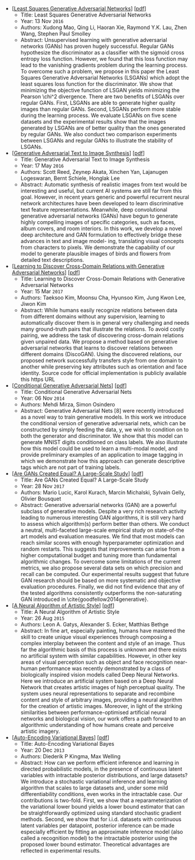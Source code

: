 * [[Least Squares Generative Adversarial Networks](https://arxiv.org/abs/1611.04076)]
    [[pdf](https://arxiv.org/pdf/1611.04076.pdf)]
    * Title: Least Squares Generative Adversarial Networks
    * Year: 13 Nov `2016`
    * Authors: Xudong Mao, Qing Li, Haoran Xie, Raymond Y.K. Lau, Zhen Wang, Stephen Paul Smolley
    * Abstract: Unsupervised learning with generative adversarial networks (GANs) has proven hugely successful. Regular GANs hypothesize the discriminator as a classifier with the sigmoid cross entropy loss function. However, we found that this loss function may lead to the vanishing gradients problem during the learning process. To overcome such a problem, we propose in this paper the Least Squares Generative Adversarial Networks (LSGANs) which adopt the least squares loss function for the discriminator. We show that minimizing the objective function of LSGAN yields minimizing the Pearson \chi^2 divergence. There are two benefits of LSGANs over regular GANs. First, LSGANs are able to generate higher quality images than regular GANs. Second, LSGANs perform more stable during the learning process. We evaluate LSGANs on five scene datasets and the experimental results show that the images generated by LSGANs are of better quality than the ones generated by regular GANs. We also conduct two comparison experiments between LSGANs and regular GANs to illustrate the stability of LSGANs.
* [[Generative Adversarial Text to Image Synthesis](https://arxiv.org/abs/1605.05396)]
    [[pdf](https://arxiv.org/pdf/1605.05396.pdf)]
    * Title: Generative Adversarial Text to Image Synthesis
    * Year: 17 May `2016`
    * Authors: Scott Reed, Zeynep Akata, Xinchen Yan, Lajanugen Logeswaran, Bernt Schiele, Honglak Lee
    * Abstract: Automatic synthesis of realistic images from text would be interesting and useful, but current AI systems are still far from this goal. However, in recent years generic and powerful recurrent neural network architectures have been developed to learn discriminative text feature representations. Meanwhile, deep convolutional generative adversarial networks (GANs) have begun to generate highly compelling images of specific categories, such as faces, album covers, and room interiors. In this work, we develop a novel deep architecture and GAN formulation to effectively bridge these advances in text and image model- ing, translating visual concepts from characters to pixels. We demonstrate the capability of our model to generate plausible images of birds and flowers from detailed text descriptions.
* [[Learning to Discover Cross-Domain Relations with Generative Adversarial Networks](https://arxiv.org/abs/1703.05192)]
    [[pdf](https://arxiv.org/pdf/1703.05192.pdf)]
    * Title: Learning to Discover Cross-Domain Relations with Generative Adversarial Networks
    * Year: 15 Mar `2017`
    * Authors: Taeksoo Kim, Moonsu Cha, Hyunsoo Kim, Jung Kwon Lee, Jiwon Kim
    * Abstract: While humans easily recognize relations between data from different domains without any supervision, learning to automatically discover them is in general very challenging and needs many ground-truth pairs that illustrate the relations. To avoid costly pairing, we address the task of discovering cross-domain relations given unpaired data. We propose a method based on generative adversarial networks that learns to discover relations between different domains (DiscoGAN). Using the discovered relations, our proposed network successfully transfers style from one domain to another while preserving key attributes such as orientation and face identity. Source code for official implementation is publicly available this https URL
* [[Conditional Generative Adversarial Nets](https://arxiv.org/abs/1411.1784)]
    [[pdf](https://arxiv.org/pdf/1411.1784.pdf)]
    * Title: Conditional Generative Adversarial Nets
    * Year: 06 Nov `2014`
    * Authors: Mehdi Mirza, Simon Osindero
    * Abstract: Generative Adversarial Nets [8] were recently introduced as a novel way to train generative models. In this work we introduce the conditional version of generative adversarial nets, which can be constructed by simply feeding the data, y, we wish to condition on to both the generator and discriminator. We show that this model can generate MNIST digits conditioned on class labels. We also illustrate how this model could be used to learn a multi-modal model, and provide preliminary examples of an application to image tagging in which we demonstrate how this approach can generate descriptive tags which are not part of training labels.
* [[Are GANs Created Equal? A Large-Scale Study](https://arxiv.org/abs/1711.10337)]
    [[pdf](https://arxiv.org/pdf/1711.10337.pdf)]
    * Title: Are GANs Created Equal? A Large-Scale Study
    * Year: 28 Nov `2017`
    * Authors: Mario Lucic, Karol Kurach, Marcin Michalski, Sylvain Gelly, Olivier Bousquet
    * Abstract: Generative adversarial networks (GAN) are a powerful subclass of generative models. Despite a very rich research activity leading to numerous interesting GAN algorithms, it is still very hard to assess which algorithm(s) perform better than others. We conduct a neutral, multi-faceted large-scale empirical study on state-of-the art models and evaluation measures. We find that most models can reach similar scores with enough hyperparameter optimization and random restarts. This suggests that improvements can arise from a higher computational budget and tuning more than fundamental algorithmic changes. To overcome some limitations of the current metrics, we also propose several data sets on which precision and recall can be computed. Our experimental results suggest that future GAN research should be based on more systematic and objective evaluation procedures. Finally, we did not find evidence that any of the tested algorithms consistently outperforms the non-saturating GAN introduced in \cite{goodfellow2014generative}.
* [[A Neural Algorithm of Artistic Style](https://arxiv.org/abs/1508.06576)]
    [[pdf](https://arxiv.org/pdf/1508.06576.pdf)]
    * Title: A Neural Algorithm of Artistic Style
    * Year: 26 Aug `2015`
    * Authors: Leon A. Gatys, Alexander S. Ecker, Matthias Bethge
    * Abstract: In fine art, especially painting, humans have mastered the skill to create unique visual experiences through composing a complex interplay between the content and style of an image. Thus far the algorithmic basis of this process is unknown and there exists no artificial system with similar capabilities. However, in other key areas of visual perception such as object and face recognition near-human performance was recently demonstrated by a class of biologically inspired vision models called Deep Neural Networks. Here we introduce an artificial system based on a Deep Neural Network that creates artistic images of high perceptual quality. The system uses neural representations to separate and recombine content and style of arbitrary images, providing a neural algorithm for the creation of artistic images. Moreover, in light of the striking similarities between performance-optimised artificial neural networks and biological vision, our work offers a path forward to an algorithmic understanding of how humans create and perceive artistic imagery.
* [[Auto-Encoding Variational Bayes](https://arxiv.org/abs/1312.6114)]
    [[pdf](https://arxiv.org/pdf/1312.6114.pdf)]
    * Title: Auto-Encoding Variational Bayes
    * Year: 20 Dec `2013`
    * Authors: Diederik P Kingma, Max Welling
    * Abstract: How can we perform efficient inference and learning in directed probabilistic models, in the presence of continuous latent variables with intractable posterior distributions, and large datasets? We introduce a stochastic variational inference and learning algorithm that scales to large datasets and, under some mild differentiability conditions, even works in the intractable case. Our contributions is two-fold. First, we show that a reparameterization of the variational lower bound yields a lower bound estimator that can be straightforwardly optimized using standard stochastic gradient methods. Second, we show that for i.i.d. datasets with continuous latent variables per datapoint, posterior inference can be made especially efficient by fitting an approximate inference model (also called a recognition model) to the intractable posterior using the proposed lower bound estimator. Theoretical advantages are reflected in experimental results.
